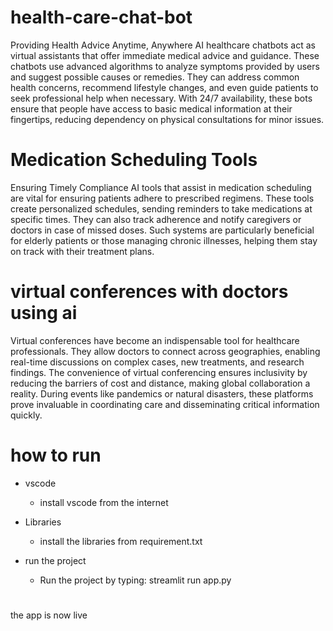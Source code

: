# health-care-chat-bot
Providing Health Advice Anytime, Anywhere AI healthcare chatbots act as virtual assistants that offer immediate medical advice and guidance. These chatbots use advanced algorithms to analyze symptoms provided by users and suggest possible causes or remedies. They can address common health concerns, recommend lifestyle changes, and even guide patients to seek professional help when necessary. With 24/7 availability, these bots ensure that people have access to basic medical information at their fingertips, reducing dependency on physical consultations for minor issues.


# Medication Scheduling Tools
Ensuring Timely Compliance AI tools that assist in medication scheduling are vital for ensuring patients adhere to prescribed regimens. These tools create personalized schedules, sending reminders to take medications at specific times. They can also track adherence and notify caregivers or doctors in case of missed doses. Such systems are particularly beneficial for elderly patients or those managing chronic illnesses, helping them stay on track with their treatment plans.


# virtual conferences with doctors using ai
Virtual conferences have become an indispensable tool for healthcare professionals. They allow doctors to connect across geographies, enabling real-time discussions on complex cases, new treatments, and research findings. The convenience of virtual conferencing ensures inclusivity by reducing the barriers of cost and distance, making global collaboration a reality. During events like pandemics or natural disasters, these platforms prove invaluable in coordinating care and disseminating critical information quickly.

# how to run
* vscode
  * install vscode from the internet
   
* Libraries
  * install the libraries from requirement.txt
   
* run the project 
  * Run the project by typing: streamlit run app.py
 #  
 the app is now live
